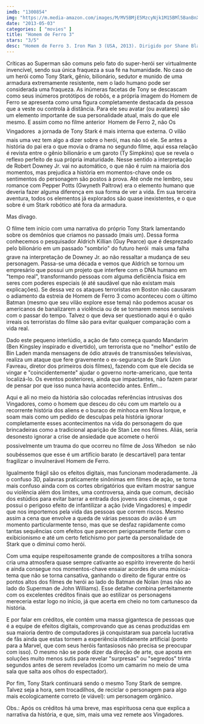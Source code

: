 ```yaml
---
imdb: "1300854"
img: "https://m.media-amazon.com/images/M/MV5BMjE5MzcyNjk1M15BMl5BanBnXkFtZTcwMjQ4MjcxOQ@@._V1_SY150_CR2,0,101,150_.jpg"
date: "2013-05-03"
categories: [ "movies" ]
title: "Homem de Ferro 3"
stars: "3/5"
desc: "Homem de Ferro 3. Iron Man 3 (USA, 2013). Dirigido por Shane Black. Escrito por Drew Pearce, Shane Black, Stan Lee, Don Heck, Larry Lieber, Jack Kirby, Warren Ellis, Adi Granov. Com Robert Downey Jr., Gwyneth Paltrow, Don Cheadle, Guy Pearce, Rebecca Hall, Jon Favreau, Ben Kingsley, James Badge Dale, Stephanie Szostak."
---
```

Críticas ao Superman são comuns pelo fato do super-herói ser virtualmente invencível, sendo sua única fraqueza a sua fé na humanidade. No caso de um herói como Tony Stark, gênio, bilionário, sedutor e munido de uma armadura extremamente resistente, nem o lado humano pode ser considerada uma fraqueza. As inúmeras facetas de Tony se descascam como seus inúmeros protótipos de robôs, e a própria imagem do Homem de Ferro se apresenta como uma figura completamente destacada da pessoa que a veste ou controla à distância. Para ele seu avatar (ou avatares) são um elemento importante de sua personalidade atual, mais do que ele mesmo. E assim como no filme anterior  Homem de Ferro 2, não Os Vingadores  a jornada de Tony Stark é mais interna que externa. O vilão mais uma vez tem algo a dizer sobre o herói, mas não só ele. Se antes a história do pai era o que movia o drama no segundo filme, aqui essa relação é revista entre o gênio bilionário e um garoto (Ty Simpkins) que se revela o reflexo perfeito de sua própria imaturidade. Nesse sentido a interpretação de Robert Downey Jr. vai no automático, o que não é ruim na maioria dos momentos, mas prejudica a história em momentos-chave onde os sentimentos do personagem são postos à prova. Até onde me lembro, seu romance com Pepper Potts (Gwyneth Paltrow) era o elemento humano que deveria fazer alguma diferença em sua forma de ver a vida. Em sua terceira aventura, todos os elementos já explorados são quase inexistentes, e o que sobre é um Stark robótico até fora da armadura.

Mas divago.

O filme tem início com uma narrativa do próprio Tony Stark lamentando sobre os demônios que criamos no passado (mais um). Dessa forma conhecemos o pesquisador Aldrich Killian (Guy Pearce) que é desprezado pelo bilionário em um passado "sombrio" do futuro herói  mais uma falha grave na interpretação de Downey Jr. ao não ressaltar a mudança de seu personagem. Passa-se uma década e vemos que Aldrich se tornou um empresário que possui um projeto que interfere com o DNA humano em "tempo real", transformando pessoas com alguma deficiência física em seres com poderes especiais (é até saudável que não existam mais explicações). Se dessa vez os ataques terroristas em Boston não causaram o adiamento da estreia de Homem de Ferro 3 como aconteceu com o último Batman (mesmo que seu vilão explore esse tema) não podemos acusar os americanos de banalizarem a violência ou de se tornarem menos sensíveis com o passar do tempo. Talvez o que deva ser questionado aqui é o quão irreais os terroristas do filme são para evitar qualquer comparação com a vida real.

Dado este pequeno interlúdio, a ação de fato começa quando Mandarim (Ben Kingsley inspirado e divertido), um terrorista que no "melhor" estilo de Bin Laden manda mensagens de ódio através de transmissões televisivas, realiza um ataque que fere gravemente o ex-segurança de Stark (Jon Favreau, diretor dos primeiros dois filmes), fazendo com que ele decida se vingar e "coincidentemente" ajudar o governo norte-americano, que tenta localizá-lo. Os eventos posteriores, ainda que impactantes, não fazem parar de pensar por que isso nunca havia acontecido antes. Enfim...

Aqui e ali no meio da história são colocadas referências intrusivas dos Vingadores, como o homem que desceu do céu com um martelo ou a recorrente história dos aliens e o buraco de minhoca em Nova Iorque, e soam mais como um pedido de desculpas pela história ignorar completamente esses acontecimentos na vida do personagem do que brincadeiras como a tradicional aparição de Stan Lee nos filmes. Aliás, seria desonesto ignorar a crise de ansiedade que acomete o herói  possivelmente um trauma do que ocorreu no filme de Joss Whedon  se não soubéssemos que esse é um artifício barato (e descartável) para tentar fragilizar o invulnerável Homem de Ferro.

Igualmente frágil são os efeitos digitais, mas funcionam moderadamente. Já o confuso 3D, palavras praticamente sinônimas em filmes de ação, se torna mais confuso ainda com os cortes obrigatórios que evitam mostrar sangue ou violência além dos limites, uma controversa, ainda que comum, decisão dos estúdios para evitar barrar a entrada dos jovens aos cinemas, o que possui o perigoso efeito de infantilizar a ação (vide Vingadores) e impedir que nos importemos pela vida das pessoas que correm riscos. Mesmo assim a cena que envolve a queda de várias pessoas do avião é um momento particularmente tenso, mas que se desfaz rapidamente como tantas sequências com efeitos que parecem perigosamente flertar com o exibicionismo e até um certo fetichismo por parte da personalidade de Stark que o diminui como herói.

Com uma equipe respeitosamente grande de compositores a trilha sonora cria uma atmosfera quase sempre cativante ao espírito irreverente do herói e ainda consegue nos momentos-chave ensaiar acordes de uma música-tema que não se torna cansativa, ganhando o direito de figurar entre os pontos altos dos filmes de herói ao lado do Batman de Nolan (mas não ao lado do Superman de John Williams). Esse detalhe combina perfeitamente com os excelentes créditos finais que ao estilizar os personagens mereceria estar logo no início, já que acerta em cheio no tom cartunesco da história.

E por falar em créditos, ele contém uma massa gigantesca de pessoas que é a equipe de efeitos digitais, comprovando que as cenas produzidas em sua maioria dentro de computadores já conquistaram sua parcela lucrativa de fãs ainda que estas tornem a experiência nitidamente artificial (ponto para a Marvel, que com seus heróis fantasiosos não precisa se preocupar com isso). O mesmo não se pode dizer da direção de arte, que aposta em soluções muito menos sutis para revelar "surpresas" ou "segredos" trinta segundos antes de serem revelados (como um camarim no meio de uma sala que salta aos olhos do espectador).

Por fim, Tony Stark continuará sendo o mesmo Tony Stark de sempre. Talvez seja a hora, sem trocadilhos, de reciclar o personagem para algo mais ecologicamente correto (e viável): um personagem orgânico.

Obs.: Após os créditos há uma breve, mas espirituosa cena que explica a narrativa da história, e que, sim, mais uma vez remete aos Vingadores.

